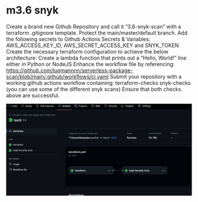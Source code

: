 # m3.6 snyk
Create a brand new Github Repository and call it “3.6-snyk-scan” with a terraform .gitignore template.
Protect the main/master/default branch.
Add the following secrets to Github Actions Secrets & Variables:
AWS_ACCESS_KEY_ID, AWS_SECRET_ACCESS_KEY and SNYK_TOKEN
Create the necessary terraform configuration to achieve the below architecture:
Create a lambda function that prints out a “Hello, World!” line either in Python or NodeJS
Enhance the workflow file by referencing: https://github.com/luqmannnn/serverless-package-scan/blob/main/.github/workflows/ci.yaml 
Submit your repository with a working github actions workflow containing:
terraform-checks
snyk-checks (you can use some of the different snyk scans)
Ensure that both checks above are successful.

![alt text](image.png)